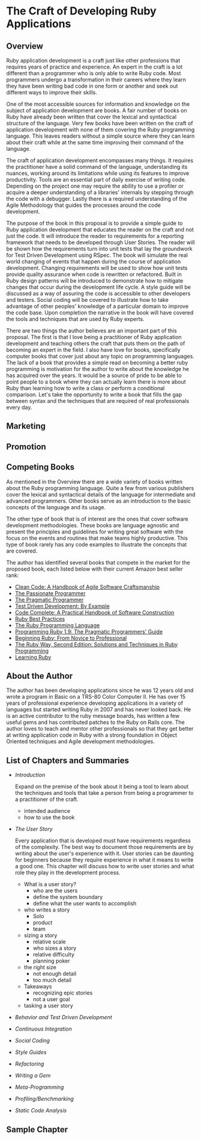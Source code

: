 # The Craft of Developing Ruby Applications

## Overview

Ruby application development is a craft just like other professions that requires years of practice
and experience.  An expert in the craft is a lot different than a programmer who is only able to
write Ruby code.  Most programmers undergo a transformation in their careers where they learn they
have been writing bad code in one form or another and seek out different ways to improve their
skills. 

One of the most accessible sources for information and knowledge on the subject of application
development are books.  A fair number of books on Ruby have already been written that cover the
lexical and syntactical structure of the language.  Very few books have been written on the craft of
application development with none of them covering the Ruby programming language.  This leaves
readers without a simple source where they can learn about their craft while at the same time
improving their command of the language. 

The craft of application development encompasses many things.  It requires the practitioner have a
solid command of the language, understanding its nuances, working around its limitations while using
its features to improve productivity.  Tools are an essential part of daily exercise of writing
code.  Depending on the project one may require the ability to use a profiler or acquire a deeper
understanding of a libraries' internals by stepping through the code with a debugger.  Lastly there
is a required understanding of the  Agile Methodology that guides the processes around the code
development. 

The purpose of the book in this proposal is to provide a simple guide to Ruby application
development that educates the reader on the craft and not just the code.  It will introduce the
reader to requirements for a reporting framework that needs to be developed through User Stories.
The reader will be shown how the requirements turn into unit tests that lay the groundwork for Test
Driven Development using RSpec.  The book will simulate the real world changing of events that
happen during the course of application development.  Changing requirements will be used to show how
unit tests provide quality assurance when code is rewritten or refactored.  Built in Ruby design
patterns will be introduced to demonstrate how to  mitigate changes that occur during the
development life cycle.  A style guide will be discussed as a way of assuring the code is accessible
to other developers and testers.  Social coding will be covered to illustrate how to take advantage
of other peoples' knowledge of a particular domain to improve the code base.  Upon completion the
narrative in the book will have covered the tools and techniques that are used by Ruby experts. 

There are two things the author believes are an important part of this proposal.  The first is that
I love being a practitioner of Ruby application development and teaching others the craft that puts
them on the path of becoming an expert in the field.  I also have love for books, specifically
computer books that cover just about any topic on programming languages.  The lack of a book that
provides a simple read on becoming a better ruby programming is motivation for the author to write
about the knowledge he has acquired over the years.  It would be a source of pride to be able to point
people to a book where they can actually learn there is more about Ruby than learning how to write a
class or perform a conditional comparison.  Let's take the opportunity to write a book that fills
the gap between syntax and the techniques that are required of real professionals every day. 

## Marketing

## Promotion

## Competing Books

As mentioned in the Overview there are a wide variety of books written about the Ruby programming
language.  Quite a few from various publishers cover the lexical and syntactical details of the
language for intermediate and advanced programmers.  Other books serve as an introduction to the
basic concepts of the language and its usage. 

The other type of book that is of interest are the ones that cover software development
methodologies.  These books are language agnostic and present the principles and guidelines for
writing great software with the focus on the events and routines that make teams highly productive.
This type of book rarely has any code examples to illustrate the concepts that are covered. 

The author has identified several books that compete in the market for the proposed book, each
listed below with their current Amazon best seller rank: 

* <a href="http://www.amazon.com/Clean-Code-Handbook-Software-Craftsmanship/dp/0132350882/ref=pd_ts_b_30?ie=UTF8&s=books">Clean Code: A Handbook of Agile Software Craftsmanship</a>
* <a href="http://www.amazon.com/Passionate-Programmer-Remarkable-Development-Pragmatic/dp/1934356344/ref=pd_ts_b_1?ie=UTF8&s=books">The Passionate Programmer</a>
* <a href="http://www.amazon.com/Pragmatic-Programmer-Andrew-Hunt/dp/020161622X/ref=sr_1_4?ie=UTF8&s=books&qid=1275973057&sr=1-4">The Pragmatic Programmer</a>
* <a href="http://www.amazon.com/Test-Driven-Development-Kent-Beck/dp/0321146530/ref=pd_sim_b_6">Test Driven Development: By Example</a>
* <a href="http://www.amazon.com/Code-Complete-Practical-Handbook-Construction/dp/0735619670/ref=pd_sim_b_1">Code Complete: A Practical Handbook of Software Construction</a>
* <a href="http://www.amazon.com/Ruby-Best-Practices-Gregory-Brown/dp/0596523009/ref=pd_sim_b_6">Ruby Best Practices</a>
* <a href="http://www.amazon.com/Ruby-Programming-Language-David-Flanagan/dp/0596516177/ref=sr_1_1?ie=UTF8&s=books&qid=1276063993&sr=1-1">The Ruby Programming Language</a>
* <a href="http://www.amazon.com/Programming-Ruby-1-9-Pragmatic-Programmers/dp/1934356085/ref=sr_1_2?ie=UTF8&s=books&qid=1276064749&sr=1-2">Programming Ruby 1.9: The Pragmatic Programmers' Guide</a>
* <a href="http://www.amazon.com/Beginning-Ruby-Novice-Professional-Second/dp/1430223634/ref=sr_1_3?ie=UTF8&s=books&qid=1276064787&sr=1-3">Beginning Ruby: From Novice to Professional</a>
* <a href="http://www.amazon.com/Ruby-Way-Second-Techniques-Programming/dp/0672328844/ref=sr_1_5?ie=UTF8&s=books&qid=1276064892&sr=1-5">The Ruby Way, Second Edition: Solutions and Techniques in Ruby Programming</a>
* <a href="http://www.amazon.com/Learning-Ruby-Michael-James-Fitzgerald/dp/0596529864/ref=sr_1_6?ie=UTF8&s=books&qid=1276065109&sr=1-6">Learning Ruby</a>

## About the Author

The author has been developing applications since he was 12 years old and wrote a program in Basic
on a TRS-80 Color Computer II.  He  has over 15 years of professional experience developing
applications in a variety of languages but started writing Ruby in 2007 and has never looked back.
He is an active contributor to the ruby message boards, has written a few useful gems and has
contributed patches to the Ruby on Rails core.  The author loves to teach and mentor other
professionals so that they get better at writing application code in Ruby with a strong foundation
in Object Oriented techniques and Agile development methodologies.

## List of Chapters and Summaries

* *Introduction*

  Expand on the premise of the book about it being a tool to learn about the techniques and tools
  that take a person from being a programmer to a practitioner of the craft.

  * intended audience
  * how to use the book

* *The User Story*

  Every application that is developed must have requirements regardless of the complexity.  The best
  way to document those requirements are by writing about the user's experience with it.  User
  stories can be daunting for beginners because they require experience in what it means to write a
  good one.  This chapter will discuss how to write user stories and what role they play in the
  development process.

  * What is a user story?
    * who are the users
    * define the system boundary
    * define what the user wants to accomplish
  * who writes a story
    * Solo
    * product
    * team
  * sizing a story
    * relative scale
    * who sizes a story
    * relative difficulty
    * planning poker
  * the right size
    * not enough detail
    * too much detail
  * Takeaways
    * recognizing epic stories
    * not a user goal
  * tasking a user story

* *Behavior and Test Driven Development*

* *Continuous Integration*

* *Social Coding*

* *Style Guides*

* *Refactoring*

* *Writing a Gem*

* *Meta-Programming*

* *Profiling/Benchmarking*

* *Static Code Analysis*

## Sample Chapter
